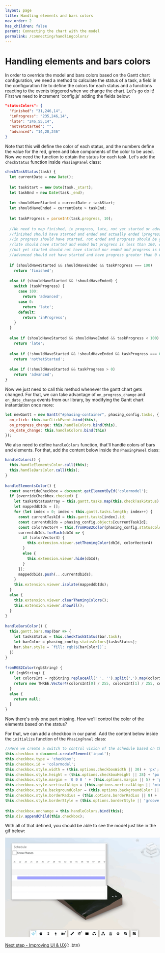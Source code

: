 ```yaml
---
layout: page
title: Handling elements and bars colors
nav_order: 2
has_children: false
parent: Connecting the chart with the model
permalink: /connecting/handlingcolors/
---
```


# Handling elements and bars colors

In order to override the model and bars colors based on the Gantt chart configuration, we need a method to calculate the status of a task, a field in the configuration file to define the colors for each status and a functions reacting to the events triggered when we change the chart.
Let's go do it!
First we need to increment 'config.js' adding the fields below:

```json
"statusColors": {
  "finished": "31,246,14",
  "inProgress": "235,246,14",
  "late": "246,55,14",
  "notYetStarted": "",
  "advanced": "14,28,246"
}
```

Note that this will define the color of each status, and the numbers define the value for the red, green and blue components of the color to be used.
Now we need the function to obtain the status for each task. Let's add the `checkStatus` function inside `PhasingPanel` class:

```js
checkTaskStatus(task) {
  let currentDate = new Date();

  let taskStart = new Date(task._start);
  let taskEnd = new Date(task._end);

  let shouldHaveStarted = currentDate > taskStart;
  let shouldHaveEnded = currentDate > taskEnd;

  let taskProgress = parseInt(task.progress, 10);

  //We need to map finished, in progress, late, not yet started or advanced
  //finished should have started and ended and actually ended (progress 100%)
  //in progress should have started, not ended and progress should be greater than 0
  //late should have started and ended but progress is less than 100, or should have started not ended and progress is 0
  //not yet started should not have started nor ended and progress is 0
  //advanced should not have started and have progress greater than 0 or should not have ended and progress is 100

  if (shouldHaveStarted && shouldHaveEnded && taskProgress === 100)
    return 'finished';

  else if (shouldHaveStarted && !shouldHaveEnded) {
    switch (taskProgress) {
      case 100:
        return 'advanced';
      case 0:
        return 'late';
      default:
        return 'inProgress';
    }
  }

  else if (shouldHaveStarted && shouldHaveEnded && taskProgress < 100)
    return 'late';

  else if (!shouldHaveStarted && !shouldHaveEnded && taskProgress === 0)
    return 'notYetStarted';

  else if (!shouldHaveStarted && taskProgress > 0)
    return 'advanced';
}
```

Now we just need to call this method whenever the gantt chart gets changed. For that, we can take advantage of `on_progress_change` and `on_date_change` events from our library, by modifying the Gantt chart instantiation once more:

```js
let newGantt = new Gantt("#phasing-container", phasing_config.tasks, {
  on_click: this.barCLickEvent.bind(this),
  on_progress_change: this.handleColors.bind(this),
  on_date_change: this.handleColors.bind(this)
});
```

We also need to define `handleColors` function, that'll handle colors of bars and elements.
For that, add the content below inside the `PhasingPanel` class:

```js
handleColors() {
  this.handleElementsColor.call(this);
  this.handleBarsColor.call(this);
}

handleElementsColor() {
  const overrideCheckbox = document.getElementById('colormodel');
  if (overrideCheckbox.checked) {
    let tasksNStatusArray = this.gantt.tasks.map(this.checkTaskStatus);
    let mappeddbIds = [];
    for (let index = 0; index < this.gantt.tasks.length; index++) {
      const currentTaskId = this.gantt.tasks[index].id;
      const currentdbIds = phasing_config.objects[currentTaskId];
      const colorVector4 = this.fromRGB2Color(phasing_config.statusColors[tasksNStatusArray[index]]);
      currentdbIds.forEach(dbId => {
        if (colorVector4) {
          this.extension.viewer.setThemingColor(dbId, colorVector4)
        }
        else {
          this.extension.viewer.hide(dbId);
        }
      });
      mappeddbIds.push(...currentdbIds);
    }
    this.extension.viewer.isolate(mappeddbIds);
  }
  else {
    this.extension.viewer.clearThemingColors();
    this.extension.viewer.showAll();
  }
}

handleBarsColor() {
  this.gantt.bars.map(bar => {
    let tasksStatus = this.checkTaskStatus(bar.task);
    let barColor = phasing_config.statusColors[tasksStatus];
    bar.$bar.style = `fill: rgb(${barColor})`;
  })
}

fromRGB2Color(rgbString) {
  if (rgbString) {
    let colorsInt = rgbString.replaceAll(' ', '').split(',').map(colorString => parseInt(colorString, 10));
    return new THREE.Vector4(colorsInt[0] / 255, colorsInt[1] / 255, colorsInt[2] / 255, 0.5);
  }
  else {
    return null;
  }
}
```

Now there's only one part missing. How we'll control the color of the elements based on the status?

For that, we can add a checkbox in our panel.
Add the content below inside the `initialize` function of the `PhasingPanel` class:

```js
//Here we create a switch to control vision of the schedule based on the GANTT chart
this.checkbox = document.createElement('input');
this.checkbox.type = 'checkbox';
this.checkbox.id = 'colormodel';
this.checkbox.style.width = (this.options.checkboxWidth || 30) + 'px';
this.checkbox.style.height = (this.options.checkboxHeight || 28) + 'px';
this.checkbox.style.margin = '0 0 0 ' + (this.options.margin || 5) + 'px';
this.checkbox.style.verticalAlign = (this.options.verticalAlign || 'middle');
this.checkbox.style.backgroundColor = (this.options.backgroundColor || 'white');
this.checkbox.style.borderRadius = (this.options.borderRadius || 8) + 'px';
this.checkbox.style.borderStyle = (this.options.borderStyle || 'groove');

this.checkbox.onchange = this.handleColors.bind(this);
this.div.appendChild(this.checkbox);
```

With all of that defined, you should be able to see the model just like in the gif below:

![Second Step Result](../../assets/images/steptwo.gif)

[Next step - Improving UI & UX](/improving/home/){: .btn}